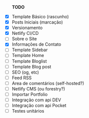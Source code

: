 <script>
  import { metatags } from '@sveltech/routify'
  metatags.title = 'roadmap'+ " | ricco.dev.br"
</script>
<style>
  ul {
    list-style: none;
    padding: 0;
  }
  .tags {
    display: flex;
  }
  .tags li {
    margin-right: 5px;
  }
  
ul{
list-style: none;
padding-left: 0;
}
</style>

**TODO**

- [x] Template Básico (rascunho)
- [x] Posts Iniciais (marcação)
- [x] Versionamento
- [x] Netlify CI/CD
- [ ] Sobre o Site
- [x] Informações de Contato 
- [ ] Template Sidebar
- [ ] Template Home
- [ ] Template Bloglist
- [ ] Template Blog post
- [ ] SEO (og, etc)
- [ ] Feed RSS
- [ ] Area de comentários (self-hosted?)
- [ ] Netlify CMS (ou forestry?)
- [ ] Importar Portfolio
- [ ] Integração com api DEV
- [ ] Integração com api Pocket
- [ ] Testes unitários
